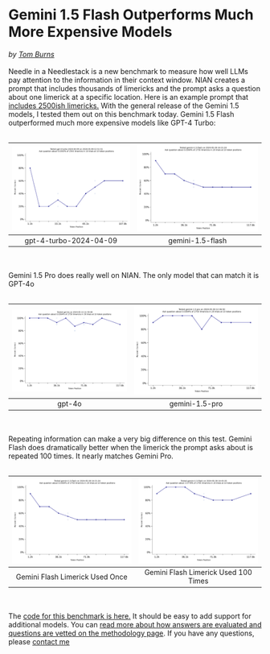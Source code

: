 # Gemini 1.5 Flash Outperforms Much More Expensive Models
*by [Tom Burns](mailto:public@llmonpy.ai)* <br><br>
Needle in a Needlestack is a new benchmark to measure how well LLMs pay attention to the information in their context
window.  NIAN creates a prompt that includes thousands of limericks and the prompt asks a question about one limerick
at a specific location.  Here is an example prompt that [includes 2500ish limericks.](1/prompt.txt)  With the general
release of the Gemini 1.5 models, I tested them out on this benchmark today.  Gemini 1.5 Flash outperformed much more
expensive models like GPT-4 Turbo: <br><br>

| ![GPT-4 Image](1/gpt-4-110-1.png ) | ![Gemini-Flash Image](2/gemini-flash-120-1.png ) |
|:----------------------------------:|:------------------------------------------------:|
|  gpt-4-turbo-2024-04-09            |             gemini-1.5-flash                     |


<br><br>
Gemini 1.5 Pro does really well on NIAN.  The only model that can match it is GPT-4o <br><br>


| ![GPT-4o Image](1/gpt-4o-120-1.png ) | ![Gemini-Pro Image](2/gemini-pro-120-1.png ) |
|:------------------------------------:|:--------------------------------------------:|
|                gpt-4o                |                gemini-1.5-pro                |

<br><br>
Repeating information can make a very big difference on this test.  Gemini Flash does dramatically better when the
limerick the prompt asks about is repeated 100 times.  It nearly matches Gemini Pro. <br><br>



| ![Gemini Flash 1x](2/gemini-flash-120-1.png ) | ![Gemini Flash 100x](2/gemini-flash-120-100.png ) |
|:---------------------------------------:|:-------------------------------------------------:|
|     Gemini Flash Limerick Used Once     |       Gemini Flash Limerick Used 100 Times        |

<br><br>
The [code for this benchmark is here.](https://github.com/llmonpy/needle-in-a-needlestack)  It should be
easy to add support for additional models.  You can [read more about how answers are evaluated and questions are
vetted on the methodology page](https://nian.llmonpy.ai/methodology).  If you have any questions, please [contact me](mailto:public@llmonpy.ai)